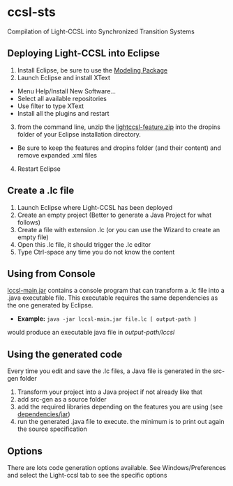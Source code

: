 # ccsl-sts
Compilation of Light-CCSL into Synchronized Transition Systems 

## Deploying Light-CCSL into Eclipse
1. Install Eclipse, be sure to use the [Modeling Package](https://www.eclipse.org/downloads/packages/release/2020-09/r/eclipse-modeling-tools)
2. Launch Eclipse and install XText
  - Menu Help/Install New Software...
  - Select all available repositories
  - Use filter to type XText
  - Install all the plugins and restart
3. from the command line, unzip the [lightccsl-feature.zip](dependencies/lightccsl-feature.zip) into the dropins folder of your Eclipse installation directory.
  - Be sure to keep the features and dropins folder (and their content) and remove expanded .xml files
4. Restart Eclipse

## Create a .lc file
1. Launch Eclipse where Light-CCSL has been deployed
2. Create an empty project (Better to generate a Java Project for what follows)
3. Create a file with extension .lc (or you can use the Wizard to create an empty file)
4. Open this .lc file, it should trigger the .lc editor
5. Type Ctrl-space any time you do not know the content

## Using from Console

[lccsl-main.jar](dependencies/jar/lccsl-main.jar) contains a console program that can transform a .lc file into a .java executable file. This executable requires the same dependencies as the one generated by Eclipse.

- **Example:** `java -jar lccsl-main.jar file.lc [ output-path ]`

would produce an executable java file in *output-path/lccsl*

## Using the generated code

Every time you edit and save the .lc files, a Java file is generated in the src-gen folder
1. Transform your project into a Java project if not already like that
2. add src-gen as a source folder
3. add the required libraries depending on the features you are using (see [dependencies/jar](dependencies/jar))
4. run the generated .java file to execute. the minimum is to print out again the source specification

## Options
There are lots code generation options available. See Windows/Preferences and select the Light-ccsl tab to see the specific options

